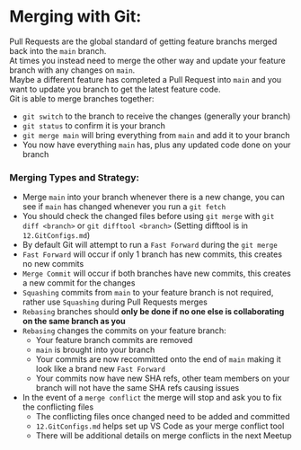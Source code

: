 
# Merging with Git:

Pull Requests are the global standard of getting feature branchs merged back into the `main` branch.  
At times you instead need to merge the other way and update your feature branch with any changes on `main`.  
Maybe a different feature has completed a Pull Request into `main` and you want to update you branch to get the latest feature code.  
Git is able to merge branches together:
- `git switch` to the branch to receive the changes (generally your branch)
- `git status` to confirm it is your branch
- `git merge main` will bring everything from `main` and add it to your branch
- You now have everything `main` has, plus any updated code done on your branch

### Merging Types and Strategy:
- Merge `main` into your branch whenever there is a new change, you can see if `main` has changed whenever you run a `git fetch`
- You should check the changed files before using `git merge` with `git diff <branch>` or `git difftool <branch>` (Setting difftool is in `12.GitConfigs.md`)
- By default Git will attempt to run a `Fast Forward` during the `git merge`
- `Fast Forward` will occur if only 1 branch has new commits, this creates no new commits
- `Merge Commit` will occur if both branches have new commits, this creates a new commit for the changes
- `Squashing` commits from `main` to your feature branch is not required, rather use `Squashing` during Pull Requests merges
- `Rebasing` branches should **only be done if no one else is collaborating on the same branch as you**
- `Rebasing` changes the commits on your feature branch:
  -  Your feature branch commits are removed
  -  `main` is brought into your branch
  -  Your commits are now recommitted onto the end of `main` making it look like a brand new `Fast Forward`
  -  Your commits now have new SHA refs, other team members on your branch will not have the same SHA refs causing issues
- In the event of a `merge conflict` the merge will stop and ask you to fix the conflicting files
  - The conflicting files once changed need to be added and committed
  - `12.GitConfigs.md` helps set up VS Code as your merge conflict tool
  - There will be additional details on merge conflicts in the next Meetup
